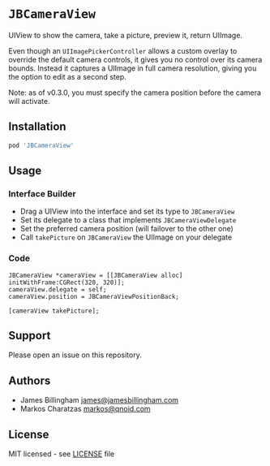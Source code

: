 # `JBCameraView`

UIView to show the camera, take a picture, preview it, return UIImage.

Even though an `UIImagePickerController` allows a custom overlay to override the
default camera controls, it gives you no control over its camera bounds. Instead
it captures a UIImage in full camera resolution, giving you the option to edit
as a second step.

Note: as of v0.3.0, you must specify the camera position before the camera will
activate.

## Installation

```ruby
pod 'JBCameraView'
```

## Usage

### Interface Builder

* Drag a UIView into the interface and set its type to `JBCameraView`
* Set its delegate to a class that implements `JBCameraViewDelegate`
* Set the preferred camera position (will failover to the other one)
* Call `takePicture` on `JBCameraView` the UIImage on your delegate

### Code

```objc
JBCameraView *cameraView = [[JBCameraView alloc] initWithFrame:CGRect(320, 320)];
cameraView.delegate = self;
cameraView.position = JBCameraViewPositionBack;

[cameraView takePicture];
```

## Support

Please open an issue on this repository.

## Authors

- James Billingham <james@jamesbillingham.com>
- Markos Charatzas <markos@qnoid.com>

## License

MIT licensed - see [LICENSE](LICENSE) file
